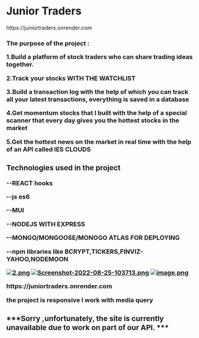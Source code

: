 <h1> Junior Traders </h1>

<p> https://juniortraders.onrender.com </p>

<h3>The purpose of the project : <h/3>

<p>1.Build a platform of stock traders who can share trading ideas together. </p>
<p>2.Track your stocks WITH THE WATCHLIST </p>
<p>3.Build a transaction log with the help of which you can track all your latest transactions, everything is saved in a database </p>
<p>4.Get momentum stocks that I built with the help of a special scanner that every day gives you the hottest stocks in the market </p>
<p>5.Get the hottest news on the market in real time with the help of an API called IES CLOUDS </p>


<h3>Technologies used in the project </h3>

<p>--REACT hooks  </p>
<p>--js es6 </p>
<p>--MUI </p>
<p>--NODEJS WITH EXPRESS</p>
<p>--MONGO/MONGOOSE/MONOGO ATLAS FOR DEPLOYING</p>
<p>--npm libraries like BCRYPT,TICKERS,FINVIZ-YAHOO,NODEMOON</p>


[![2.png](https://i.postimg.cc/63W8jwt6/2.png)](https://postimg.cc/f3PWyGV1)
[![Screenshot-2022-08-25-103713.png](https://i.postimg.cc/zBQqC1fc/Screenshot-2022-08-25-103713.png)](https://postimg.cc/7Ggv4d03)
[![image.png](https://i.postimg.cc/L4r1ScVD/image.png)](https://postimg.cc/5jS0qkTQ)

<p> https://juniortraders.onrender.com </p>

<p>the project is responsive I work with media query </p>

<h3>***Sorry ,unfortunately, the site is currently unavailable due to work on part of our API. ***</h3>
